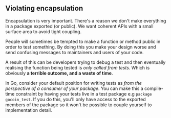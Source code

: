 ## Violating encapsulation

Encapsulation is very important. There's a reason we don't make everything in a package exported (or public). We want coherent APIs with a small surface area to avoid tight coupling.

People will sometimes be tempted to make a function or method public in order to test something. By doing this you make your design worse and send confusing messages to maintainers and users of your code.

A result of this can be developers trying to debug a test and then eventually realising the function being tested is _only called from tests_. Which is obviously **a terrible outcome, and a waste of time**.

In Go, consider your default position for writing tests as _from the perspective of a consumer of your package_. You can make this a compile-time constraint by having your tests live in a test package e.g `package gocoin_test`. If you do this, you'll only have access to the exported members of the package so it won't be possible to couple yourself to implementation detail.

